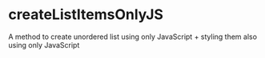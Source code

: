 # createListItemsOnlyJS
A method to create unordered list using only JavaScript + styling them also using only JavaScript
